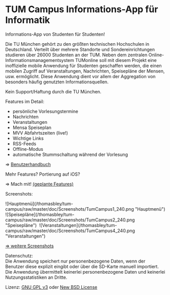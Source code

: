 ﻿TUM Campus Informations-App für Informatik
==========================================

Informations-App von Studenten für Studenten!

Die TU München gehört zu den größten technischen Hochschulen in Deutschland. Verteilt über mehrere Standorte und Sondereinrichtungen studieren über 26000 Studenten an der TUM. Neben dem zentralen Online-Informationsmanagementsystem TUMonline soll mit diesem Projekt eine
inoffizielle mobile Anwendung für Studenten geschaffen werden, die einen mobilen Zugriff auf Veranstaltungen, Nachrichten, Speisepläne der Mensen, usw. ermöglicht. Diese Anwendung dient vor allem der Aggregation von besonders häufig genutzten Informationsquellen.

Kein Support/Haftung durch die TU München.

Features im Detail:

- persönliche Vorlesungstermine
- Nachrichten
- Veranstaltungen
- Mensa Speiseplan
- MVV Abfahrtszeiten (live!)
- Wichtige Links
- RSS-Feeds
- Offline-Modus
- automatische Stummschaltung während der Vorlesung

=> [Benutzerhandbuch](/thomasbley/tum-campus/raw/master/doc/Handbuch/Handbuch_19-07-11_cr_final.pdf)

Mehr Features? Portierung auf iOS?

=> Mach mit! [(geplante Features)](/thomasbley/tum-campus/tree/master/doc/Tasks_Nice_to_have)

Screenshots:

<span style="padding-right:4px;">
![Hauptmenü](/thomasbley/tum-campus/raw/master/doc/Screenshots/TumCampus1_240.png "Hauptmenü")
</span>
<span style="padding-right:4px;">
![Speisepläne](/thomasbley/tum-campus/raw/master/doc/Screenshots/TumCampus2_240.png "Speisepläne")
</span>
![Veranstaltungen](/thomasbley/tum-campus/raw/master/doc/Screenshots/TumCampus4_240.png "Veranstaltungen")

[=> weitere Screenshots](/thomasbley/tum-campus/tree/master/doc/Screenshots)

Datenschutz:  
Die Anwendung speichert nur personenbezogene Daten, wenn der Benutzer diese explizit eingibt oder über die SD-Karte manuell importiert.<br>
Die Anwendung übermittelt keinerlei personenbezogene Daten und keinerlei Nutzungsstatistiken an Dritte.

Lizenz: [GNU GPL v3](http://www.gnu.org/licenses/gpl.html) oder [New BSD License](http://www.opensource.org/licenses/bsd-license.php)